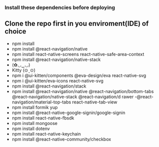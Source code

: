 ### Install these dependencies before deploying

## Clone the repo first in you enviroment(IDE) of choice

- npm install
- npm install @react-navigation/native
- npm install react-native-screens react-native-safe-area-context
- npm install @react-navigation/native-stack
- (✿◡‿◡)
- Kitty (⊙ˍ⊙)
- npm i @ui-kitten/components @eva-design/eva react-native-svg
- npm i @ui-kitten/eva-icons react-native-svg
- npm install @react-navigation/stack
- npm install @react-navigation/native @react-navigation/bottom-tabs @react-navigation/native-stack @react-navigation/d rawer -@react-navigation/material-top-tabs react-native-tab-view
- npm install formik yup
- npm install @react-native-google-signin/google-signin
- npm install react-native-fbsdk
- npm install mongoose
- npm install dotenv
- npm install react-native-keychain
- npm install @react-native-community/checkbox
